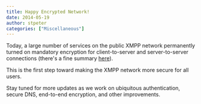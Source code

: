 ```yaml
---
title: Happy Encrypted Network!
date: 2014-05-19
author: stpeter
categories: ["Miscellaneous"]
---
```


Today, a large number of services on the public XMPP network permanently turned on mandatory encryption for client-to-server and server-to-server connections (there's a fine summary [here](http://blog.prosody.im/mandatory-encryption-on-xmpp-starts-today/)).

This is the first step toward making the XMPP network more secure for all users.

Stay tuned for more updates as we work on ubiquitous authentication, secure DNS, end-to-end encryption, and other improvements.
